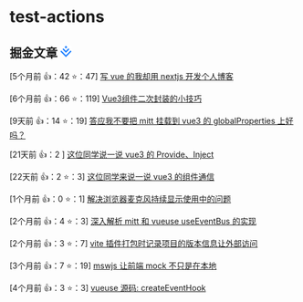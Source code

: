 # test-actions

<!-- juejin-posts start -->
## 掘金文章 <img src='https://raw.githubusercontent.com/vaebe/juejin-posts-action/main/assets/juejin.svg' alt='juejin' width='20' height='20'/>

[5个月前 👍：42 ⭐：47] [写 vue 的我却用 nextjs 开发个人博客](https://juejin.cn/post/7430494779698806784)

[6个月前 👍：66 ⭐：119] [Vue3组件二次封装的小技巧](https://juejin.cn/post/7413194176006324275)

[9天前 👍：14 ⭐：19] [答应我不要把 mitt 挂载到 vue3 的 globalProperties 上好吗？](https://juejin.cn/post/7484705232904814618)

[21天前 👍：2 ] [这位同学说一说 vue3 的 Provide、Inject](https://juejin.cn/post/7480514589253468169)

[22天前 👍：2 ⭐：3] [这位同学来说一说 vue3 的组件通信](https://juejin.cn/post/7480081951517900800)

[1个月前 👍：0 ⭐：1] [解决浏览器麦克风持续显示使用中的问题](https://juejin.cn/post/7476977628777431092)

[2个月前 👍：4 ⭐：3] [深入解析 mitt 和 vueuse useEventBus 的实现](https://juejin.cn/post/7457228085830778895)

[2个月前 👍：3 ⭐：7] [vite 插件打包时记录项目的版本信息让外部访问](https://juejin.cn/post/7456809080344133667)

[3个月前 👍：7 ⭐：19] [mswjs 让前端 mock 不只是在本地](https://juejin.cn/post/7445926398400102440)

[4个月前 👍：3 ⭐：3] [vueuse 源码: createEventHook](https://juejin.cn/post/7439367850488070159)
<!-- juejin-posts end -->
